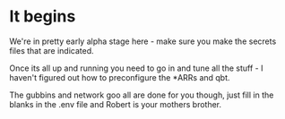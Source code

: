 # It begins
We're in pretty early alpha stage here - make sure you make the secrets files that are indicated. 

Once its all up and running you need to go in and tune all the stuff - I haven't figured out how to preconfigure the *ARRs and qbt. 

The gubbins and network goo all are done for you though, just fill in the blanks in the .env file and Robert is your mothers brother.